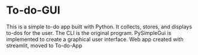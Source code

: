# To-do-GUI

This is a simple to-do app built with Python. It collects, stores, and displays to-dos for the user. 
The CLI is the original program.
PySimpleGui is implemented to create a graphical user interface.
Web app created with streamlit, moved to To-do-App
